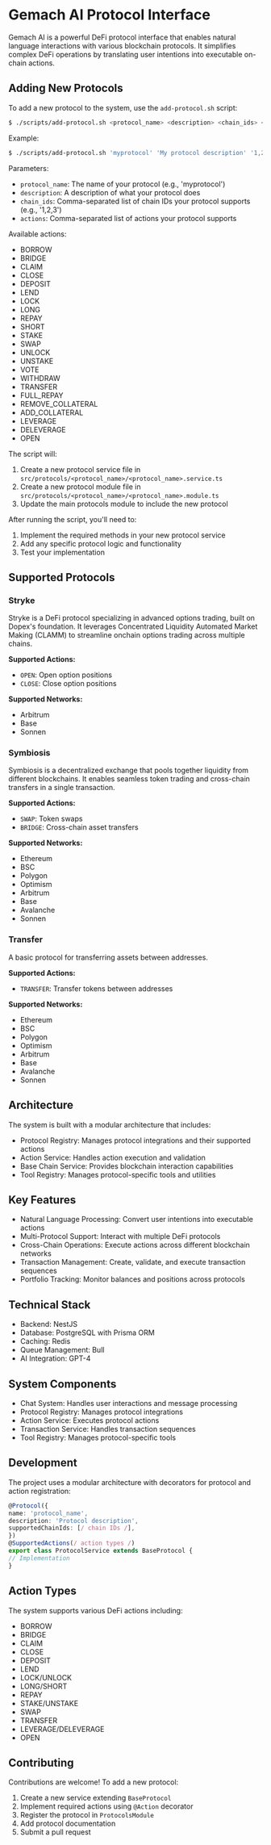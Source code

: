 # Gemach AI Protocol Interface

Gemach AI is a powerful DeFi protocol interface that enables natural language interactions with various blockchain protocols. It simplifies complex DeFi operations by translating user intentions into executable on-chain actions.

## Adding New Protocols

To add a new protocol to the system, use the `add-protocol.sh` script:

```bash
$ ./scripts/add-protocol.sh <protocol_name> <description> <chain_ids> <actions>
```

Example:
```bash
$ ./scripts/add-protocol.sh 'myprotocol' 'My protocol description' '1,2,3' 'SWAP,BRIDGE'
```

Parameters:
- `protocol_name`: The name of your protocol (e.g., 'myprotocol')
- `description`: A description of what your protocol does
- `chain_ids`: Comma-separated list of chain IDs your protocol supports (e.g., '1,2,3')
- `actions`: Comma-separated list of actions your protocol supports

Available actions:
- BORROW
- BRIDGE
- CLAIM
- CLOSE
- DEPOSIT
- LEND
- LOCK
- LONG
- REPAY
- SHORT
- STAKE
- SWAP
- UNLOCK
- UNSTAKE
- VOTE
- WITHDRAW
- TRANSFER
- FULL_REPAY
- REMOVE_COLLATERAL
- ADD_COLLATERAL
- LEVERAGE
- DELEVERAGE
- OPEN

The script will:
1. Create a new protocol service file in `src/protocols/<protocol_name>/<protocol_name>.service.ts`
2. Create a new protocol module file in `src/protocols/<protocol_name>/<protocol_name>.module.ts`
3. Update the main protocols module to include the new protocol

After running the script, you'll need to:
1. Implement the required methods in your new protocol service
2. Add any specific protocol logic and functionality
3. Test your implementation

## Supported Protocols

### Stryke
Stryke is a DeFi protocol specializing in advanced options trading, built on Dopex's foundation. It leverages Concentrated Liquidity Automated Market Making (CLAMM) to streamline onchain options trading across multiple chains.

**Supported Actions:**
- `OPEN`: Open option positions
- `CLOSE`: Close option positions

**Supported Networks:**
- Arbitrum
- Base
- Sonnen

### Symbiosis
Symbiosis is a decentralized exchange that pools together liquidity from different blockchains. It enables seamless token trading and cross-chain transfers in a single transaction.

**Supported Actions:**
- `SWAP`: Token swaps
- `BRIDGE`: Cross-chain asset transfers

**Supported Networks:**
- Ethereum
- BSC
- Polygon
- Optimism
- Arbitrum
- Base
- Avalanche
- Sonnen

### Transfer
A basic protocol for transferring assets between addresses.

**Supported Actions:**
- `TRANSFER`: Transfer tokens between addresses

**Supported Networks:**
- Ethereum
- BSC
- Polygon
- Optimism
- Arbitrum
- Base
- Avalanche
- Sonnen

## Architecture

The system is built with a modular architecture that includes:

- Protocol Registry: Manages protocol integrations and their supported actions
- Action Service: Handles action execution and validation
- Base Chain Service: Provides blockchain interaction capabilities
- Tool Registry: Manages protocol-specific tools and utilities

## Key Features

- Natural Language Processing: Convert user intentions into executable actions
- Multi-Protocol Support: Interact with multiple DeFi protocols
- Cross-Chain Operations: Execute actions across different blockchain networks
- Transaction Management: Create, validate, and execute transaction sequences
- Portfolio Tracking: Monitor balances and positions across protocols

## Technical Stack

- Backend: NestJS
- Database: PostgreSQL with Prisma ORM
- Caching: Redis
- Queue Management: Bull
- AI Integration: GPT-4

## System Components

- Chat System: Handles user interactions and message processing
- Protocol Registry: Manages protocol integrations
- Action Service: Executes protocol actions
- Transaction Service: Handles transaction sequences
- Tool Registry: Manages protocol-specific tools

## Development

The project uses a modular architecture with decorators for protocol and action registration:

```typescript
@Protocol({
name: 'protocol_name',
description: 'Protocol description',
supportedChainIds: [/ chain IDs /],
})
@SupportedActions(/ action types /)
export class ProtocolService extends BaseProtocol {
// Implementation
}
```


## Action Types

The system supports various DeFi actions including:
- BORROW
- BRIDGE
- CLAIM
- CLOSE
- DEPOSIT
- LEND
- LOCK/UNLOCK
- LONG/SHORT
- REPAY
- STAKE/UNSTAKE
- SWAP
- TRANSFER
- LEVERAGE/DELEVERAGE
- OPEN

## Contributing

Contributions are welcome! To add a new protocol:

1. Create a new service extending `BaseProtocol`
2. Implement required actions using `@Action` decorator
3. Register the protocol in `ProtocolsModule`
4. Add protocol documentation
5. Submit a pull request
